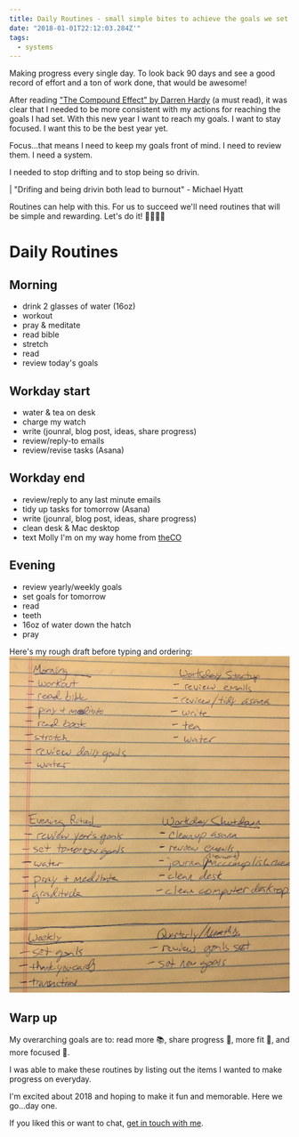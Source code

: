 ```yaml
---
title: Daily Routines - small simple bites to achieve the goals we set
date: "2018-01-01T22:12:03.284Z'"
tags:
  - systems
---
```


Making progress every single day. To look back 90 days and see a good record of effort and a ton of work done, that would be awesome!

After reading ["The Compound Effect" by Darren Hardy](http://amzn.to/2CzeXC8) (a must read), it was clear that I needed to be more consistent with my actions for reaching the goals I had set. With this new year I want to reach my goals. I want to stay focused. I want this to be the best year yet.

Focus...that means I need to keep my goals front of mind. I need to review them. I need a system.

I needed to stop drifting and to stop being so drivin.

| "Drifing and being drivin both lead to burnout" - Michael Hyatt

Routines can help with this. For us to succeed we'll need routines that will be simple and rewarding. Let's do it! 🏃‍♂️🏃‍♀️

# Daily Routines

## Morning

- drink 2 glasses of water (16oz)
- workout
- pray &amp; meditate
- read bible
- stretch
- read
- review today's goals

## Workday start

- water & tea on desk
- charge my watch
- write (jounral, blog post, ideas, share progress)
- review/reply-to emails
- review/revise tasks (Asana)

## Workday end

- review/reply to any last minute emails
- tidy up tasks for tomorrow (Asana)
- write (jounral, blog post, ideas, share progress)
- clean desk &amp; Mac desktop
- text Molly I'm on my way home from [theCO](http://attheco.com)

## Evening

- review yearly/weekly goals
- set goals for tomorrow
- read
- teeth
- 16oz of water down the hatch
- pray

Here's my rough draft before typing and ordering:
![chance's rough rituals](./rituals.jpg)

## Warp up

My overarching goals are to: read more 📚, share progress 🎤, more fit 💪, and more focused 👀.

I was able to make these routines by listing out the items I wanted to make progress on everyday.

I'm excited about 2018 and hoping to make it fun and memorable. Here we go...day one.

If you liked this or want to chat, [get in touch with me](https://twitter.com/Chance_Smith).
